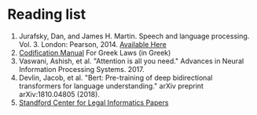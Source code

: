 # Reading list

1. Jurafsky, Dan, and James H. Martin. Speech and language processing. Vol. 3. London: Pearson, 2014. [Available Here](https://web.stanford.edu/~jurafsky/slp3/)
2. [Codification Manual](http://www.ggk.gov.gr/wp-content/uploads/2010/02/teliko_egxeiridio_odigion_gia_tin_kodikopoiisi_tis_nomothesias.pdf) For Greek Laws (in Greek)
3. Vaswani, Ashish, et al. "Attention is all you need." Advances in Neural Information Processing Systems. 2017.
4. Devlin, Jacob, et al. "Bert: Pre-training of deep bidirectional transformers for language understanding." arXiv preprint arXiv:1810.04805 (2018).
5. [Standford Center for Legal Informatics Papers](https://law.stanford.edu/codex-the-stanford-center-for-legal-informatics/codex-publications/#slsnav-seminal-papers)